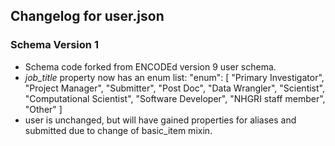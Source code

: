 ## Changelog for user.json

### Schema Version 1
* Schema code forked from ENCODEd version 9 user schema.
* *job_title* property now has an enum list:
    "enum": [
        "Primary Investigator",
        "Project Manager",
        "Submitter",
        "Post Doc",
        "Data Wrangler",
        "Scientist",
        "Computational Scientist",
        "Software Developer",
        "NHGRI staff member",
        "Other"
    ]
* user is unchanged, but will have gained properties for aliases and submitted due to change of basic_item mixin.
